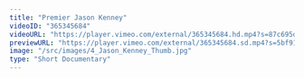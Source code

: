```yaml
---
title: "Premier Jason Kenney"
videoID: "365345684"
videoURL: "https://player.vimeo.com/external/365345684.hd.mp4?s=87c695d07009ee3efb5188faaaaca125907b9af6&profile_id=175"
previewURL: "https://player.vimeo.com/external/365345684.sd.mp4?s=5bf91d87e637d732bba47b30d647b2e807ac1504&profile_id=164"
image: "/src/images/4_Jason_Kenney_Thumb.jpg"
type: "Short Documentary"
---
```

